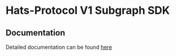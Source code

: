 # Hats-Protocol V1 Subgraph SDK

## Documentation

Detailed documentation can be found [here](https://docs.hatsprotocol.xyz/for-developers/v1-sdk/subgraph)
